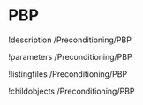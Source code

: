 <!-- MOOSE Documentation Stub: Remove this when content is added. -->

# PBP
!description /Preconditioning/PBP

!parameters /Preconditioning/PBP

!listingfiles /Preconditioning/PBP

!childobjects /Preconditioning/PBP

